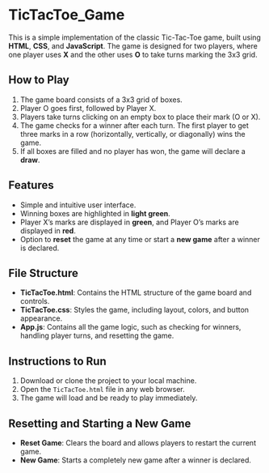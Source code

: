 # TicTacToe_Game

This is a simple implementation of the classic Tic-Tac-Toe game, built using **HTML**, **CSS**, and **JavaScript**. The game is designed for two players, where one player uses **X** and the other uses **O** to take turns marking the 3x3 grid.

## How to Play

1. The game board consists of a 3x3 grid of boxes.
2. Player O goes first, followed by Player X.
3. Players take turns clicking on an empty box to place their mark (O or X).
4. The game checks for a winner after each turn. The first player to get three marks in a row (horizontally, vertically, or diagonally) wins the game.
5. If all boxes are filled and no player has won, the game will declare a **draw**.

## Features

- Simple and intuitive user interface.
- Winning boxes are highlighted in **light green**.
- Player X’s marks are displayed in **green**, and Player O’s marks are displayed in **red**.
- Option to **reset** the game at any time or start a **new game** after a winner is declared.

## File Structure

- **TicTacToe.html**: Contains the HTML structure of the game board and controls.
- **TicTacToe.css**: Styles the game, including layout, colors, and button appearance.
- **App.js**: Contains all the game logic, such as checking for winners, handling player turns, and resetting the game.

## Instructions to Run

1. Download or clone the project to your local machine.
2. Open the `TicTacToe.html` file in any web browser.
3. The game will load and be ready to play immediately.

## Resetting and Starting a New Game

- **Reset Game**: Clears the board and allows players to restart the current game.
- **New Game**: Starts a completely new game after a winner is declared.
